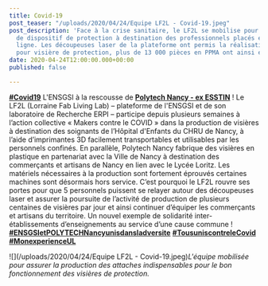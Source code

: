 ```yaml
---
title: Covid-19
post_teaser: "/uploads/2020/04/24/Equipe LF2L - Covid-19.jpeg"
post_description: 'Face à la crise sanitaire, le LF2L se mobilise pour la fabrication
  de dispositif de protection à destination des professionnels placés en première
  ligne. Les découpeuses laser de la plateforme ont permis la réalisation d''attache
  pour visière de protection, plus de 13 000 pièces en PPMA ont ainsi été sorties. '
date: 2020-04-24T12:00:00.000+00:00
published: false

---
```

[**#Covid19**](https://www.linkedin.com/feed/hashtag/?highlightedUpdateUrns=urn%3Ali%3Aactivity%3A6656896629930545152&keywords=%23Covid19&originTrackingId=4%2BIYEXevMd7y6hMuPL9kxg%3D%3D) L'ENSGSI à la rescousse de [**Polytech Nancy - ex ESSTIN**](https://www.linkedin.com/school/191057/?legacySchoolId=191057) ! Le LF2L (Lorraine Fab Living Lab) – plateforme de l'ENSGSI et de son laboratoire de Recherche ERPI – participe depuis plusieurs semaines à l’action collective « Makers contre le COVID » dans la production de visières à destination des soignants de l’Hôpital d'Enfants du CHRU de Nancy, à l’aide d’imprimantes 3D facilement transportables et utilisables par les personnels confinés. En parallèle, Polytech Nancy fabrique des visières en plastique en partenariat avec la Ville de Nancy à destination des commerçants et artisans de Nancy en lien avec le Lycée Loritz. Les matériels nécessaires à la production sont fortement éprouvés certaines machines sont désormais hors service. C’est pourquoi le LF2L rouvre ses portes pour que 5 personnels puissent se relayer autour des découpeuses laser et assurer la poursuite de l’activité de production de plusieurs centaines de visières par jour et ainsi continuer d’équiper les commerçants et artisans du territoire. Un nouvel exemple de solidarité inter-établissements d’enseignements au service d’une cause commune ! [**#ENSGSIetPOLYTECHNancyunisdansladversite**](https://www.linkedin.com/feed/hashtag/?highlightedUpdateUrns=urn%3Ali%3Aactivity%3A6656896629930545152&keywords=%23ENSGSIetPOLYTECHNancyunisdansladversite&originTrackingId=4%2BIYEXevMd7y6hMuPL9kxg%3D%3D) [**#TousuniscontreleCovid**](https://www.linkedin.com/feed/hashtag/?highlightedUpdateUrns=urn%3Ali%3Aactivity%3A6656896629930545152&keywords=%23TousuniscontreleCovid&originTrackingId=4%2BIYEXevMd7y6hMuPL9kxg%3D%3D) [**#MonexperienceUL**](https://www.linkedin.com/feed/hashtag/?highlightedUpdateUrns=urn%3Ali%3Aactivity%3A6656896629930545152&keywords=%23MonexperienceUL&originTrackingId=4%2BIYEXevMd7y6hMuPL9kxg%3D%3D)

![](/uploads/2020/04/24/Equipe LF2L - Covid-19.jpeg)_L'équipe mobilisée pour assurer la production des attaches indispensables pour le bon fonctionnement des visières de protection._
